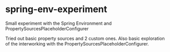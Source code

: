 # spring-env-experiment
Small experiment with the Spring Environment and PropertySourcesPlaceholderConfigurer

Tried out basic property sources and 2 custom ones. Also basic exploration of the interworking with the PropertySourcesPlaceholderConfigurer.

